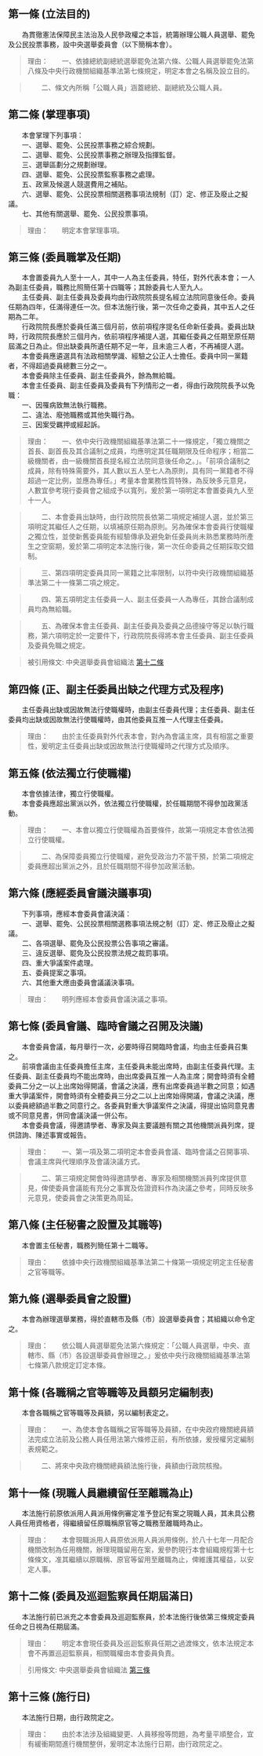 第一條 (立法目的)
-----------------
　　為貫徹憲法保障民主法治及人民參政權之本旨，統籌辦理公職人員選舉、罷免及公民投票事務，設中央選舉委員會（以下簡稱本會）。  
> 理由：　　一、依據總統副總統選舉罷免法第六條、公職人員選舉罷免法第八條及中央行政機關組織基準法第七條規定，明定本會之名稱及設立目的。

> 　　二、條文內所稱「公職人員」涵蓋總統、副總統及公職人員。



第二條 (掌理事項)
-----------------
　　本會掌理下列事項：  
　　一、選舉、罷免、公民投票事務之綜合規劃。  
　　二、選舉、罷免、公民投票事務之辦理及指揮監督。  
　　三、選舉區劃分之規劃辦理。  
　　四、選舉、罷免、公民投票監察事務之處理。  
　　五、政黨及候選人競選費用之補貼。  
　　六、選舉、罷免、公民投票相關選務事項法規制（訂）定、修正及廢止之擬議。  
　　七、其他有關選舉、罷免、公民投票事項。  
> 理由：　　明定本會掌理事項。



第三條 (委員職掌及任期)
-----------------------
　　本會置委員九人至十一人，其中一人為主任委員，特任，對外代表本會；一人為副主任委員，職務比照簡任第十四職等；其餘委員七人至九人。  
　　主任委員、副主任委員及委員均由行政院院長提名經立法院同意後任命。委員任期為四年，任滿得連任一次。但本法施行後，第一次任命之委員，其中五人之任期為二年。  
　　行政院院長應於委員任滿三個月前，依前項程序提名任命新任委員。委員出缺時，行政院院長應於三個月內，依前項程序補提人選，其繼任委員之任期至原任期屆滿之日為止。但出缺委員所遺任期不足一年，且未逾三人者，不再補提人選。  
　　本會委員應遴選具有法政相關學識、經驗之公正人士擔任。委員中同一黨籍者，不得超過委員總數三分之一。  
　　本會委員除主任委員、副主任委員外，餘為無給職。  
　　本會主任委員、副主任委員及委員有下列情形之一者，得由行政院院長予以免職：  
　　一、因罹病致無法執行職務。  
　　二、違法、廢弛職務或其他失職行為。  
　　三、因案受羈押或經起訴。  
> 理由：　　一、依中央行政機關組織基準法第二十一條規定，「獨立機關之首長、副首長及其合議制之成員，均應明定其任職期限及任命程序；相當二級機關者，由一級機關首長提名經立法院同意後任命之。」。「前項合議制之成員，除有特殊需要外，其人數以五人至七人為原則，具有同一黨籍者不得超過一定比例，並應為專任。」考量本會業務性質特殊，為反映多元意見，人數宜參考現行委員會之組成予以寬列，爰於第一項明定本會置委員九人至十一人。

> 　　二、本會委員出缺時，由行政院院長依第二項規定補提人選，並於第三項明定其繼任人之任期，以填補原任期為原則。另為確保本會委員行使職權之獨立性，並使新舊委員能有經驗傳承及避免新任委員尚未熟悉業務時所產生之空窗期，爰於第二項明定本法施行後，第一次任命委員之任期採取交錯制。

> 　　三、第四項明定委員具同一黨籍之比率限制，以符中央行政機關組織基準法第二十一條第二項之規定。

> 　　四、第五項明定主任委員一人、副主任委員一人為專任，其餘合議制成員均為無給職。

> 　　五、為確保本會主任委員、副主任委員及委員之品德操守等足以執行職務，第六項明定於一定要件下，行政院院長得將本會主任委員、副主任委員及委員免職之規定。

> 被引用條文: 中央選舉委員會組織法 [第十二條](1060#第十二條-委員及巡迴監察員任期屆滿日)



第四條 (正、副主任委員出缺之代理方式及程序)
-------------------------------------------
　　主任委員出缺或因故無法行使職權時，由副主任委員代理；主任委員、副主任委員均出缺或因故無法行使職權時，由其他委員互推一人代理主任委員。  
> 理由：　　由於主任委員對外代表本會，對內為會議主席，具有相當之重要性，爰明定主任委員出缺或因故無法行使職權時之代理方式及順序。



第五條 (依法獨立行使職權)
-------------------------
　　本會依據法律，獨立行使職權。  
　　本會委員應超出黨派以外，依法獨立行使職權，於任職期間不得參加政黨活動。  
> 理由：　　一、本會以獨立行使職權為首要條件，故第一項規定本會依法獨立行使職權。

> 　　二、為保障委員獨立行使職權，避免受政治力不當干預，於第二項規定委員應超出黨派之外，且於任職期間不得參加政黨活動。



第六條 (應經委員會議決議事項)
-----------------------------
　　下列事項，應經本會委員會議決議：  
　　一、選舉、罷免、公民投票相關選務事項法規之制（訂）定、修正及廢止之擬議。  
　　二、各項選舉、罷免及公民投票公告事項之審議。  
　　三、違反選舉、罷免及公民投票法規之裁罰事項。  
　　四、重大爭議案件處理。  
　　五、委員提案之事項。  
　　六、其他重大應由委員會議議決事項。  
> 理由：　　明列應經本會委員會議決議之事項。



第七條 (委員會議、臨時會議之召開及決議)
---------------------------------------
　　本會委員會議，每月舉行一次，必要時得召開臨時會議，均由主任委員召集之。  
　　前項會議由主任委員擔任主席，主任委員未能出席時，由副主任委員代理。主任委員、副主任委員均不能出席時，由出席委員互推一人為主席；開會時須有全體委員二分之一以上出席始得開議，會議之決議，應有出席委員過半數之同意；如遇重大爭議案件，開會時須有全體委員三分之二以上出席始得開議，會議之決議，應以委員總額過半數之同意行之。各委員對重大爭議案件之決議，得提出協同意見書或不同意見書，併同會議決議一併公布。  
　　本會委員會議，得邀請學者、專家及與主要議題有關之其他機關派員列席，提供諮詢、陳述事實或報告。  
> 理由：　　一、第一項及第二項明定本會委員會議、臨時會議之召開事項、會議主席與代理順序及會議決議方式。

> 　　二、第三項規定開會時得邀請學者、專家及相關機關派員列席提供意見，俾使委員會議能有充分之事實及佐證資料作為決議之參考，同時反映多元意見，使委員會之決策更為周延。



第八條 (主任秘書之設置及其職等)
-------------------------------
　　本會置主任秘書，職務列簡任第十二職等。  
> 理由：　　依據中央行政機關組織基準法第二十條第一項規定明定主任秘書之官等職等。



第九條 (選舉委員會之設置)
-------------------------
　　本會為辦理選舉業務，得於直轄市及縣（市）設選舉委員會；其組織以命令定之。  
> 理由：　　依公職人員選舉罷免法第六條規定：「公職人員選舉，中央、直轄市、縣（市）各設選舉委員會辦理之。」爰依中央行政機關組織基準法第七條第八款規定訂定本條。



第十條 (各職稱之官等職等及員額另定編制表)
-----------------------------------------
　　本會各職稱之官等職等及員額，另以編制表定之。  
> 理由：　　一、為使本會各職稱之官等職等及員額，在中央政府機關總員額法完成立法前及公務人員任用法第六條修正前，有所依據，爰授權另定編制表規範之。

> 　　二、將來中央政府機關總員額法施行後，員額由行政院核撥。



第十一條 (現職人員繼續留任至離職為止)
-------------------------------------
　　本法施行前原依派用人員派用條例審定准予登記有案之現職人員，其未具公務人員任用資格者，得繼續留任原職稱原官等之職務至離職時為止。  
> 理由：　　本會現職派用人員原依派用人員派用條例，於八十七年一月配合機關改制為任用機關，辦理現職留用在案，爰參酌現行本會組織規程第十七條條文，准其繼續以原職稱、原官等留用至離職為止，俾維護其權益，以安定人事。



第十二條 (委員及巡迴監察員任期屆滿日)
-------------------------------------
　　本法施行前已派充之本會委員及巡迴監察員，於本法施行後依第三條規定委員任命之日視為任期屆滿。  
> 理由：　　明定本會現任委員及巡迴監察員任期之過渡條文，依本法規定本會不再置巡迴監察員，相關職權由本會委員負責。

> 引用條文: 中央選舉委員會組織法 [第三條](1060#第三條-委員職掌及任期)



第十三條 (施行日)
-----------------
　　本法施行日期，由行政院定之。  
> 理由：　　由於本法涉及組織變更、人員移撥等問題，為考量平順整合，宜有緩衝期間進行機關整併，爰明定本法施行日期，由行政院定之。